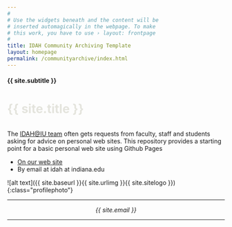 ```yaml
---
#
# Use the widgets beneath and the content will be
# inserted automagically in the webpage. To make
# this work, you have to use › layout: frontpage
#
title: IDAH Community Archiving Template
layout: homepage
permalink: /communityarchive/index.html
---
```


<div class="teal">
<div class="grid-container">
<h4 class="center">{{ site.subtitle }}</h4>
<h1 class="center subheadline" style="color: #e4e4dd; padding-bottom: .5em;">{{ site.title }}</h1>
</div>
</div>

<div class="grid-container">
<div class="grid-x grid-padding-x align-middle">
<div class="cell medium-8 align-right small-order-2 medium-order-1 large-order-1 align-middle" markdown="1" >

The [IDAH@IU team](https://idah.indiana.edu) often gets requests from faculty, staff and students asking for advice on personal web sites. This repository provides a starting point for a basic personal web site using Github Pages

- [On our web site](https://idah.indiana.edu)
- By email at idah at indiana.edu
</div>
<div class="cell medium-4 align-left small-order-1 medium-order-2 large-order-2" markdown="1" >

![alt text]({{ site.baseurl }}{{ site.urlimg }}{{ site.sitelogo }}){:class="profilephoto"}

<div class="address">
  	<hr><p style="text-align:center"><em>{{ site.email }}</em></p><hr>
</div>

</div>
</div>
</div>
<!--
CARD FEATURES
<div class="alabaster">
	<div class="grid-container">
		<div class="grid-x grid-padding-x">
		  <div class="cell small-12 flex-container flex-dir-column large-flex-dir-row">
			<div class="callout primary flex-child-auto">Net.Create, a network analysis data-management and visualization tool, values the importance of interpretation, sourcing, and flexible taxonomy equally with network statistics; this emphasis balances humanities and network-analysis concerns for historians engaging in network analysis.</div>
			<div class="callout primary flex-child-auto">Minimal-computing platforms for History Harvests and community archiving emphasize the historiographic value of equitable citation and labor practices and support broad access to digital-history projects.</div>
			<div class="callout primary flex-child-shrink large-flex-child-auto">Auto on Large</div>
		  </div>
		</div>
	</div>
</div>
-->